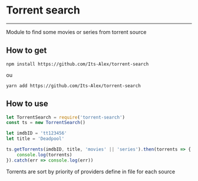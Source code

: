 # Torrent search
---
Module to find some movies or series from torrent source
## How to get
```shell
npm install https://github.com/Its-Alex/torrent-search
```
ou
```shell
yarn add https://github.com/Its-Alex/torrent-search
```
## How to use
```javascript
let TorrentSearch = require('torrent-search')
const ts = new TorrentSearch()

let imdbID = 'tt123456'
let title = 'Deadpool'

ts.getTorrents(imdbID, title, 'movies' || 'series').then(torrents => {
    console.log(torrents)
}).catch(err => console.log(err))
```
Torrents are sort by priority of providers define in file for each source

